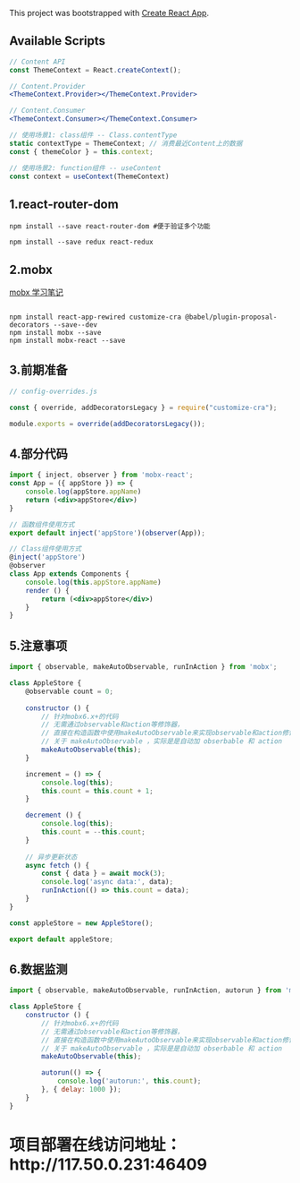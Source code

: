 This project was bootstrapped with [Create React App](https://github.com/facebook/create-react-app).

## Available Scripts

```jsx
// Content API
const ThemeContext = React.createContext();

// Content.Provider 
<ThemeContext.Provider></ThemeContext.Provider>

// Content.Consumer
<ThemeContext.Consumer></ThemeContext.Consumer>

// 使用场景1: class组件 -- Class.contentType
static contextType = ThemeContext; // 消费最近Content上的数据
const { themeColor } = this.context;

// 使用场景2: function组件 -- useContent
const context = useContext(ThemeContext)

```

## 1.react-router-dom

```shell
npm install --save react-router-dom #便于验证多个功能

npm install --save redux react-redux
```



## 2.mobx

[mobx 学习笔记](https://www.cnblogs.com/chenshufang/p/12152589.html)

```shell

npm install react-app-rewired customize-cra @babel/plugin-proposal-decorators --save--dev
npm install mobx --save
npm install mobx-react --save
```



## 3.前期准备

```javascript
// config-overrides.js

const { override, addDecoratorsLegacy } = require("customize-cra");

module.exports = override(addDecoratorsLegacy());
```



## 4.部分代码

```jsx
import { inject, observer } from 'mobx-react';
const App = ({ appStore }) => {
	console.log(appStore.appName)
    return (<div>appStore</div>)
}

// 函数组件使用方式
export default inject('appStore')(observer(App)); 

// Class组件使用方式
@inject('appStore')
@observer
class App extends Components {
    console.log(this.appStore.appName)
    render () {
        return (<div>appStore</div>)
    }
}
```



## 5.注意事项

```javascript
import { observable, makeAutoObservable, runInAction } from 'mobx';

class AppleStore {
	@observable count = 0;
	
	constructor () {
        // 针对mobx6.x+的代码
		// 无需通过observable和action等修饰器，
		// 直接在构造函数中使用makeAutoObservable来实现observable和action修饰器功能，使代码更加简洁
        // 关于 makeAutoObservable ，实际是是自动加 obserbable 和 action  而已
		makeAutoObservable(this); 
	}

	increment = () => {
		console.log(this);
		this.count = this.count + 1;
	}

	decrement () {
		console.log(this);
		this.count = --this.count;
	}
	
	// 异步更新状态
	async fetch () {
		const { data } = await mock(3);
		console.log('async data:', data);
		runInAction(() => this.count = data);
	}
}

const appleStore = new AppleStore();

export default appleStore;
```



## 6.数据监测

```javascript
import { observable, makeAutoObservable, runInAction, autorun } from 'mobx';

class AppleStore {
    constructor () {
        // 针对mobx6.x+的代码
        // 无需通过observable和action等修饰器，
        // 直接在构造函数中使用makeAutoObservable来实现observable和action修饰器功能，使代码更加简洁
        // 关于 makeAutoObservable ，实际是是自动加 obserbable 和 action  而已
        makeAutoObservable(this);

        autorun(() => {
            console.log('autorun:', this.count);
        }, { delay: 1000 });
    }
}
```

<h1>项目部署在线访问地址：http://117.50.0.231:46409</h1>

